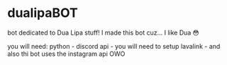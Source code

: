 # dualipaBOT
bot dedicated to Dua Lipa stuff! I made this bot cuz... I like Dua 😳

you will need: python - discord api - you will need to setup lavalink - and also thi bot uses the instagram api OWO
